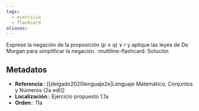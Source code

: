 ```yaml
---
tags:
  - ejercicio
  - flashcard
aliases:
---
```

Exprese la negación de la proposición $(p \land q) \lor r$ y aplique las leyes de De Morgan para simplificar la negación.
:multiline-flashcard:
Solución

## Metadatos
- **Referencia**:: [[delgado2020lenguaje2e|Lenguaje Matemático, Conjuntos y Números (2a ed)]]
- **Localización**:: Ejercicio propuesto 1.1a
- **Orden**:: 11a

